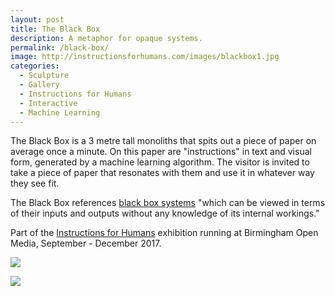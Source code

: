 ```yaml
---
layout: post
title: The Black Box
description: A metaphor for opaque systems.
permalink: /black-box/
image: http://instructionsforhumans.com/images/blackbox1.jpg
categories:
  - Sculpture
  - Gallery
  - Instructions for Humans
  - Interactive
  - Machine Learning
---
```


The Black Box is a 3 metre tall monoliths that spits out a piece of paper on average once a minute. On this paper are "instructions" in text and visual form, generated by a machine learning algorithm. The visitor is invited to take a piece of paper that resonates with them and use it in whatever way they see fit. 

The Black Box references [black box systems](https://en.wikipedia.org/wiki/Black_box) "which can be viewed in terms of their inputs and outputs without any knowledge of its internal workings."

Part of the [Instructions for Humans](http://instructionsforhumans.com) exhibition running at Birmingham Open Media, September - December 2017. 

![](http://instructionsforhumans.com/images/blackbox1.jpg)

![](http://instructionsforhumans.com/images/blackbox2.gif)